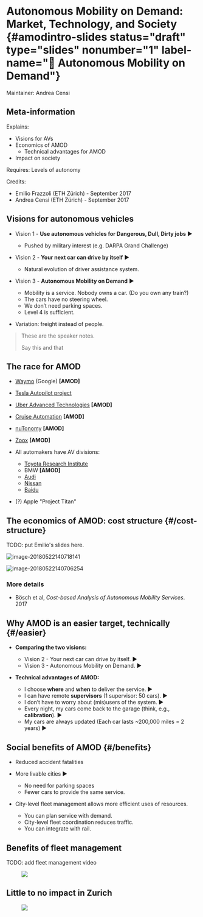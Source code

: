 # Autonomous Mobility on Demand: Market, Technology, and Society  {#amodintro-slides status="draft" type="slides" nonumber="1" label-name="🎦 Autonomous Mobility on Demand"}

Maintainer: Andrea Censi




## Meta-information

<div class='requirements' markdown="1">

Explains:

- Visions for AVs
- Economics of AMOD
    * Technical advantages for AMOD
- Impact on society

Requires: Levels of autonomy

</div>

Credits:

- Emilio Frazzoli (ETH Zürich) - September 2017
- Andrea Censi (ETH Zürich) - September 2017

## Visions for autonomous vehicles

- Vision 1 - **Use autonomous vehicles for Dangerous, Dull, Dirty jobs** ▶

    - Pushed by military interest (e.g. DARPA Grand Challenge)

- Vision 2 - **Your next car can drive by itself** ▶

    - Natural evolution of driver assistance system.


- Vision 3 - **Autonomous Mobility on Demand** ▶

    - Mobility is a service. Nobody owns a car. (Do you own any train?)
    - The cars have no steering wheel.
    - We don’t need parking spaces.
    - Level 4 is sufficient.

- Variation: freight instead of people.


> These are the speaker notes.
>
> Say this and that

## The race for AMOD

- [Waymo](https://waymo.com/) (Google) **[AMOD]**

- [Tesla Autopilot project](https://www.tesla.com/en_CA/autopilot?redirect=no)

- [Uber Advanced Technologies](https://www.uber.com/info/atg/) **[AMOD]**

- [Cruise Automation](https://getcruise.com/) **[AMOD]**

- [nuTonomy](http://nutonomy.com/) **[AMOD]**

- [Zoox](http://zoox.com/) **[AMOD]**

- All automakers have AV divisions:

    - [Toyota Research Institute](http://www.tri.global/)
    - BMW **[AMOD]**
    - [Audi](https://techcrunch.com/2017/06/06/audi-is-the-first-to-test-autonomous-vehicles-in-new-york/)
    - [Nissan](https://www.nissanusa.com/blog/autonomous-drive-car)
    - [Baidu](http://usa.baidu.com/adu/)

- (?) Apple "Project Titan"


## The economics of AMOD: cost structure {#/cost-structure}

TODO: put Emilio's slides here.

![image-20180522140718141](assets/image-20180522140718141.png)

![image-20180522140706254](assets/image-20180522140706254.png)

### More details

- Bösch et al, *Cost-based Analysis of Autonomous Mobility Services*. 2017

## Why AMOD is an easier target, technically {#/easier}

- **Comparing the two visions:**

    - Vision 2 - Your next car can drive by itself. ▶
    - Vision 3 - Autonomous Mobility on Demand. ▶

- **Technical advantages of AMOD:**

    - I choose **where** and **when** to deliver the service. ▶
    - I can have remote **supervisors** (1 supervisor: 50 cars). ▶
    - I don’t have to worry about (mis)users of the system. ▶
    - Every night, my cars come back to the garage (think, e.g., **calibration**). ▶
    - My cars are always updated (Each car lasts ~200,000 miles = 2 years) ▶

## Social benefits of AMOD {#/benefits}

- Reduced accident fatalities

- More livable cities ▶

    - No need for parking spaces
    - Fewer cars to provide the same service.


- City-level fleet management allows more efficient uses of resources.

    - You can plan service with demand.
    - City-level fleet coordination reduces traffic.
    - You can integrate with rail.

## Benefits of fleet management

TODO: add fleet management video

<figure class="stretch">
<img src="assets/image-20180522140658996.png"/>
</figure>

## Little to no impact in Zurich

<figure class="stretch">
<img src="assets/image-20180522140641324.png"/>
</figure>
